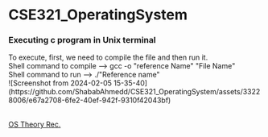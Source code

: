 # CSE321_OperatingSystem

<h3>Executing c program in Unix terminal</h3>
To execute, first, we need to compile the file and then run it. <br>
Shell command to compile --> gcc -o "reference Name" "File Name" <br>
Shell command to run --> ./"Reference name" <br>
![Screenshot from 2024-02-05 15-35-40](https://github.com/ShababAhmedd/CSE321_OperatingSystem/assets/33228006/e67a2708-6fe2-40ef-942f-9310f42043bf)
<br>


</br>

[OS Theory Rec.](https://youtube.com/playlist?list=PLJW6cU20q-SNCeRTbz3gOO6MMJb5C3tNO&si=eYQrFfZL7nWq1304)

